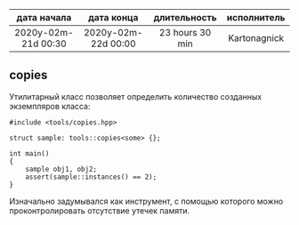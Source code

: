 
| дата начала         |   дата конца        | длительность    | исполнитель  |
|:-------------------:|:-------------------:|:---------------:|:------------:|
| 2020y-02m-21d 00:30 | 2020y-02m-22d 00:00 | 23 hours 30 min | Kartonagnick |

copies
------

Утилитарный класс позволяет определить количество созданных экземпляров класса:  

```
#include <tools/copies.hpp>

struct sample: tools::copies<some> {};

int main()
{
    sample obj1, obj2;
    assert(sample::instances() == 2);
}
```

Изначально задумывался как инструмент, 
с помощью которого можно проконтролировать отсутствие утечек памяти.  


